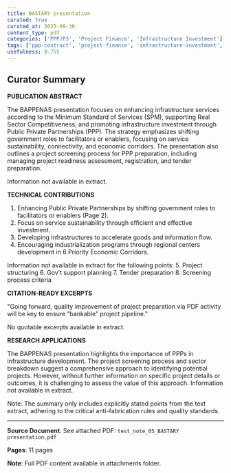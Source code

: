 ```yaml
---
title: BASTARY presentation
curated: true
curated_at: 2025-09-30
content_type: pdf
categories: ['PPP/P3', 'Project Finance', 'Infrastructure Investment']
tags: ['ppp-contract', 'project-finance', 'infrastructure-investment', 'public-private-partnership', 'government-support', 'tender-evaluation', 'contract-negotiation', 'risk-allocation', 'investment-cost', 'bankability']
usefulness: 0.755
---
```

## Curator Summary

**PUBLICATION ABSTRACT**

The BAPPENAS presentation focuses on enhancing infrastructure services according to the Minimum Standard of Services (SPM), supporting Real Sector Competitiveness, and promoting infrastructure investment through Public Private Partnerships (PPP). The strategy emphasizes shifting government roles to facilitators or enablers, focusing on service sustainability, connectivity, and economic corridors. The presentation also outlines a project screening process for PPP preparation, including managing project readiness assessment, registration, and tender preparation.

Information not available in extract.

**TECHNICAL CONTRIBUTIONS**

1. Enhancing Public Private Partnerships by shifting government roles to facilitators or enablers (Page 2).
2. Focus on service sustainability through efficient and effective investment.
3. Developing infrastructures to accelerate goods and information flow.
4. Encouraging industrialization programs through regional centers development in 6 Priority Economic Corridors.

Information not available in extract for the following points:
5. Project structuring
6. Gov’t support planning
7. Tender preparation
8. Screening process criteria

**CITATION-READY EXCERPTS**

"Going forward, quality improvement of project preparation via PDF activity will be key to ensure “bankable” project pipeline."

No quotable excerpts available in extract.

**RESEARCH APPLICATIONS**

The BAPPENAS presentation highlights the importance of PPPs in infrastructure development. The project screening process and sector breakdown suggest a comprehensive approach to identifying potential projects. However, without further information on specific project details or outcomes, it is challenging to assess the value of this approach. Information not available in extract.

Note: The summary only includes explicitly stated points from the text extract, adhering to the critical anti-fabrication rules and quality standards.

---

**Source Document**: See attached PDF: `test_note_05_BASTARY presentation.pdf`

**Pages**: 11 pages

**Note**: Full PDF content available in attachments folder.
